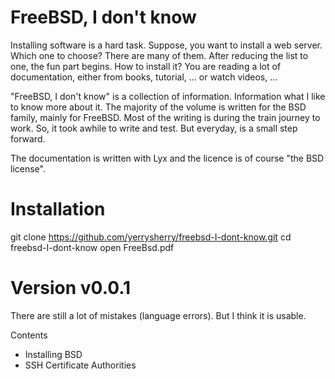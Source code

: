 # FreeBSD, I don't know

Installing software is a hard task. Suppose, you want to install a web server. Which one to choose? There are many of them.  After reducing the list to one, the fun part begins. How to install it? You are reading a lot of documentation, either from books, tutorial, ... or watch videos, ...

"FreeBSD, I don't know" is a collection of information. Information what I like to know more about it. The majority of the volume is written for the BSD family, mainly for FreeBSD. Most of the writing is during the train journey to work. So, it took awhile to write and test. But everyday, is a small step forward.

The documentation is written with Lyx and the licence is of course "the BSD license".

# Installation
git clone https://github.com/yerrysherry/freebsd-I-dont-know.git
cd freebsd-I-dont-know
open FreeBsd.pdf

# Version v0.0.1

There are still a lot of mistakes (language errors). But I think it is usable.

Contents
* Installing BSD
* SSH Certificate Authorities
